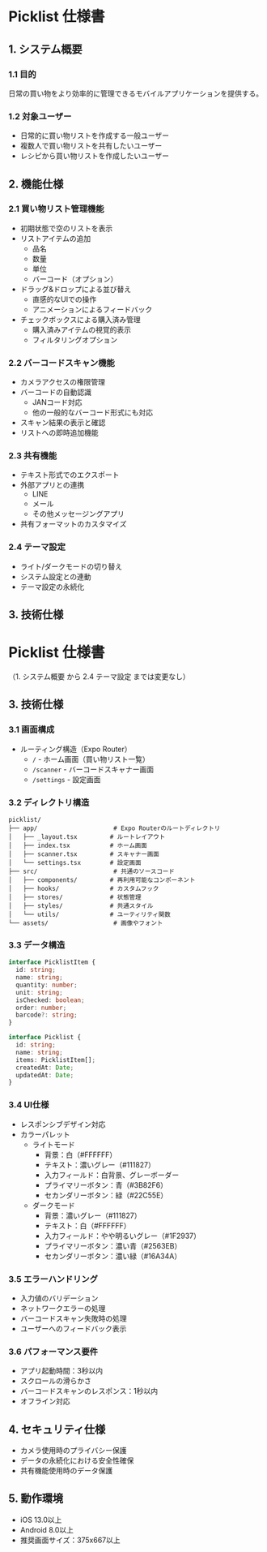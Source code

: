 # Picklist 仕様書

## 1. システム概要

### 1.1 目的
日常の買い物をより効率的に管理できるモバイルアプリケーションを提供する。

### 1.2 対象ユーザー
- 日常的に買い物リストを作成する一般ユーザー
- 複数人で買い物リストを共有したいユーザー
- レシピから買い物リストを作成したいユーザー

## 2. 機能仕様

### 2.1 買い物リスト管理機能
- 初期状態で空のリストを表示
- リストアイテムの追加
  - 品名
  - 数量
  - 単位
  - バーコード（オプション）
- ドラッグ&ドロップによる並び替え
  - 直感的なUIでの操作
  - アニメーションによるフィードバック
- チェックボックスによる購入済み管理
  - 購入済みアイテムの視覚的表示
  - フィルタリングオプション

### 2.2 バーコードスキャン機能
- カメラアクセスの権限管理
- バーコードの自動認識
  - JANコード対応
  - 他の一般的なバーコード形式にも対応
- スキャン結果の表示と確認
- リストへの即時追加機能

### 2.3 共有機能
- テキスト形式でのエクスポート
- 外部アプリとの連携
  - LINE
  - メール
  - その他メッセージングアプリ
- 共有フォーマットのカスタマイズ

### 2.4 テーマ設定
- ライト/ダークモードの切り替え
- システム設定との連動
- テーマ設定の永続化

## 3. 技術仕様

# Picklist 仕様書

（1. システム概要 から 2.4 テーマ設定 までは変更なし）

## 3. 技術仕様

### 3.1 画面構成
- ルーティング構造（Expo Router）
  - `/` - ホーム画面（買い物リスト一覧）
  - `/scanner` - バーコードスキャナー画面
  - `/settings` - 設定画面

### 3.2 ディレクトリ構造
```
picklist/
├── app/                     # Expo Routerのルートディレクトリ
│   ├── _layout.tsx         # ルートレイアウト
│   ├── index.tsx           # ホーム画面
│   ├── scanner.tsx         # スキャナー画面
│   └── settings.tsx        # 設定画面
├── src/                     # 共通のソースコード
│   ├── components/         # 再利用可能なコンポーネント
│   ├── hooks/              # カスタムフック
│   ├── stores/             # 状態管理
│   ├── styles/             # 共通スタイル
│   └── utils/              # ユーティリティ関数
└── assets/                  # 画像やフォント
```

### 3.3 データ構造
```typescript
interface PicklistItem {
  id: string;
  name: string;
  quantity: number;
  unit: string;
  isChecked: boolean;
  order: number;
  barcode?: string;
}

interface Picklist {
  id: string;
  name: string;
  items: PicklistItem[];
  createdAt: Date;
  updatedAt: Date;
}
```

### 3.4 UI仕様
- レスポンシブデザイン対応
- カラーパレット
  - ライトモード
    - 背景：白（#FFFFFF）
    - テキスト：濃いグレー（#111827）
    - 入力フィールド：白背景、グレーボーダー
    - プライマリーボタン：青（#3B82F6）
    - セカンダリーボタン：緑（#22C55E）
  - ダークモード
    - 背景：濃いグレー（#111827）
    - テキスト：白（#FFFFFF）
    - 入力フィールド：やや明るいグレー（#1F2937）
    - プライマリーボタン：濃い青（#2563EB）
    - セカンダリーボタン：濃い緑（#16A34A）

### 3.5 エラーハンドリング
- 入力値のバリデーション
- ネットワークエラーの処理
- バーコードスキャン失敗時の処理
- ユーザーへのフィードバック表示

### 3.6 パフォーマンス要件
- アプリ起動時間：3秒以内
- スクロールの滑らかさ
- バーコードスキャンのレスポンス：1秒以内
- オフライン対応

## 4. セキュリティ仕様
- カメラ使用時のプライバシー保護
- データの永続化における安全性確保
- 共有機能使用時のデータ保護

## 5. 動作環境
- iOS 13.0以上
- Android 8.0以上
- 推奨画面サイズ：375x667以上